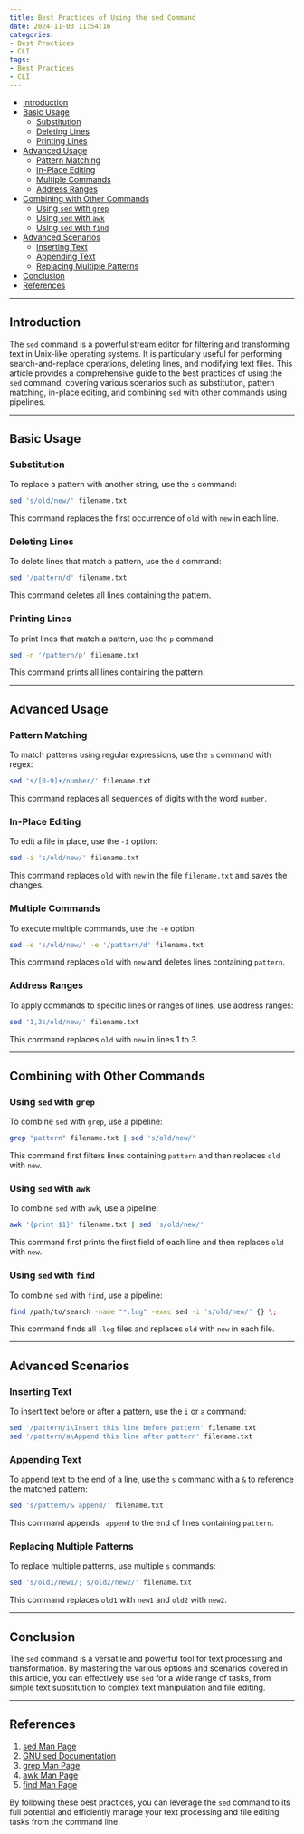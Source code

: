 ```yaml
---
title: Best Practices of Using the sed Command
date: 2024-11-03 11:54:16
categories:
- Best Practices
- CLI
tags:
- Best Practices
- CLI
---
```


- [Introduction](#introduction)
- [Basic Usage](#basic-usage)
  - [ Substitution](#-substitution)
  - [ Deleting Lines](#-deleting-lines)
  - [ Printing Lines](#-printing-lines)
- [Advanced Usage](#advanced-usage)
  - [ Pattern Matching](#-pattern-matching)
  - [ In-Place Editing](#-in-place-editing)
  - [ Multiple Commands](#-multiple-commands)
  - [ Address Ranges](#-address-ranges)
- [Combining with Other Commands](#combining-with-other-commands)
  - [ Using `sed` with `grep`](#-using-sed-with-grep)
  - [ Using `sed` with `awk`](#-using-sed-with-awk)
  - [ Using `sed` with `find`](#-using-sed-with-find)
- [Advanced Scenarios](#advanced-scenarios)
  - [ Inserting Text](#-inserting-text)
  - [ Appending Text](#-appending-text)
  - [ Replacing Multiple Patterns](#-replacing-multiple-patterns)
- [Conclusion](#conclusion)
- [References](#references)

---

<a name="introduction"></a>
## Introduction

The `sed` command is a powerful stream editor for filtering and transforming text in Unix-like operating systems. It is particularly useful for performing search-and-replace operations, deleting lines, and modifying text files. This article provides a comprehensive guide to the best practices of using the `sed` command, covering various scenarios such as substitution, pattern matching, in-place editing, and combining `sed` with other commands using pipelines.

---

<a name="basic-usage"></a>
## Basic Usage

### <a name="substitution"></a> Substitution

To replace a pattern with another string, use the `s` command:

```bash
sed 's/old/new/' filename.txt
```

This command replaces the first occurrence of `old` with `new` in each line.

### <a name="deleting-lines"></a> Deleting Lines

To delete lines that match a pattern, use the `d` command:

```bash
sed '/pattern/d' filename.txt
```

This command deletes all lines containing the pattern.

### <a name="printing-lines"></a> Printing Lines

To print lines that match a pattern, use the `p` command:

```bash
sed -n '/pattern/p' filename.txt
```

This command prints all lines containing the pattern.

---

<a name="advanced-usage"></a>
## Advanced Usage

### <a name="pattern-matching"></a> Pattern Matching

To match patterns using regular expressions, use the `s` command with regex:

```bash
sed 's/[0-9]+/number/' filename.txt
```

This command replaces all sequences of digits with the word `number`.

### <a name="in-place-editing"></a> In-Place Editing

To edit a file in place, use the `-i` option:

```bash
sed -i 's/old/new/' filename.txt
```

This command replaces `old` with `new` in the file `filename.txt` and saves the changes.

### <a name="multiple-commands"></a> Multiple Commands

To execute multiple commands, use the `-e` option:

```bash
sed -e 's/old/new/' -e '/pattern/d' filename.txt
```

This command replaces `old` with `new` and deletes lines containing `pattern`.

### <a name="address-ranges"></a> Address Ranges

To apply commands to specific lines or ranges of lines, use address ranges:

```bash
sed '1,3s/old/new/' filename.txt
```

This command replaces `old` with `new` in lines 1 to 3.

---

<a name="combining-with-other-commands"></a>
## Combining with Other Commands

### <a name="using-sed-with-grep"></a> Using `sed` with `grep`

To combine `sed` with `grep`, use a pipeline:

```bash
grep "pattern" filename.txt | sed 's/old/new/'
```

This command first filters lines containing `pattern` and then replaces `old` with `new`.

### <a name="using-sed-with-awk"></a> Using `sed` with `awk`

To combine `sed` with `awk`, use a pipeline:

```bash
awk '{print $1}' filename.txt | sed 's/old/new/'
```

This command first prints the first field of each line and then replaces `old` with `new`.

### <a name="using-sed-with-find"></a> Using `sed` with `find`

To combine `sed` with `find`, use a pipeline:

```bash
find /path/to/search -name "*.log" -exec sed -i 's/old/new/' {} \;
```

This command finds all `.log` files and replaces `old` with `new` in each file.

---

<a name="advanced-scenarios"></a>
## Advanced Scenarios

### <a name="inserting-text"></a> Inserting Text

To insert text before or after a pattern, use the `i` or `a` command:

```bash
sed '/pattern/i\Insert this line before pattern' filename.txt
sed '/pattern/a\Append this line after pattern' filename.txt
```

### <a name="appending-text"></a> Appending Text

To append text to the end of a line, use the `s` command with a `&` to reference the matched pattern:

```bash
sed 's/pattern/& append/' filename.txt
```

This command appends ` append` to the end of lines containing `pattern`.

### <a name="replacing-multiple-patterns"></a> Replacing Multiple Patterns

To replace multiple patterns, use multiple `s` commands:

```bash
sed 's/old1/new1/; s/old2/new2/' filename.txt
```

This command replaces `old1` with `new1` and `old2` with `new2`.

---

<a name="conclusion"></a>
## Conclusion

The `sed` command is a versatile and powerful tool for text processing and transformation. By mastering the various options and scenarios covered in this article, you can effectively use `sed` for a wide range of tasks, from simple text substitution to complex text manipulation and file editing.

---

## References

1. [sed Man Page](https://man7.org/linux/man-pages/man1/sed.1.html)
2. [GNU sed Documentation](https://www.gnu.org/software/sed/manual/sed.html)
3. [grep Man Page](https://man7.org/linux/man-pages/man1/grep.1.html)
4. [awk Man Page](https://man7.org/linux/man-pages/man1/awk.1p.html)
5. [find Man Page](https://man7.org/linux/man-pages/man1/find.1.html)

By following these best practices, you can leverage the `sed` command to its full potential and efficiently manage your text processing and file editing tasks from the command line.
